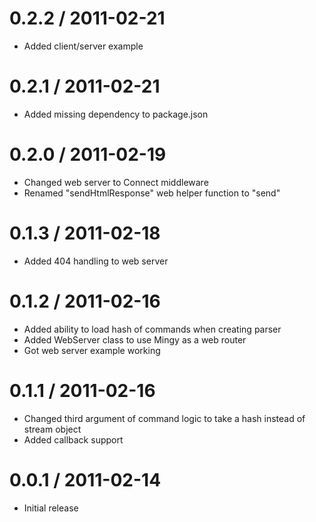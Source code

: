 0.2.2 / 2011-02-21
==================

  * Added client/server example

0.2.1 / 2011-02-21
==================

  * Added missing dependency to package.json

0.2.0 / 2011-02-19
==================

  * Changed web server to Connect middleware
  * Renamed "sendHtmlResponse" web helper function to "send"

0.1.3 / 2011-02-18
==================

  * Added 404 handling to web server

0.1.2 / 2011-02-16
==================

  * Added ability to load hash of commands when creating parser
  * Added WebServer class to use Mingy as a web router
  * Got web server example working

0.1.1 / 2011-02-16
==================

  * Changed third argument of command logic to take a hash instead of stream
    object
  * Added callback support

0.0.1 / 2011-02-14
==================

  * Initial release
